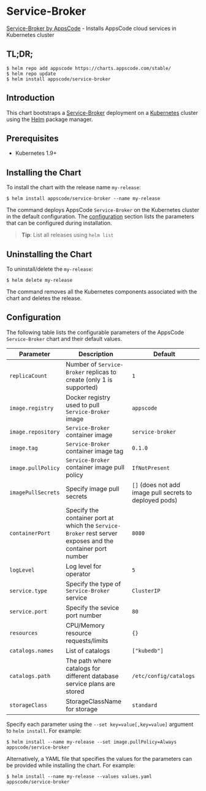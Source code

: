 # Service-Broker
[Service-Broker by AppsCode](https://github.com/appscode/service-broker) - Installs AppsCode cloud services in Kubernetes cluster

## TL;DR;

```console
$ helm repo add appscode https://charts.appscode.com/stable/
$ helm repo update
$ helm install appscode/service-broker
```

## Introduction

This chart bootstraps a [Service-Broker](https://github.com/appscode/service-broker) deployment on a [Kubernetes](http://kubernetes.io) cluster using the [Helm](https://helm.sh) package manager.

## Prerequisites

- Kubernetes 1.9+

## Installing the Chart
To install the chart with the release name `my-release`:

```console
$ helm install appscode/service-broker --name my-release
```

The command deploys AppsCode `Service-Broker` on the Kubernetes cluster in the default configuration. The [configuration](#configuration) section lists the parameters that can be configured during installation.

> **Tip**: List all releases using `helm list`

## Uninstalling the Chart

To uninstall/delete the `my-release`:

```console
$ helm delete my-release
```

The command removes all the Kubernetes components associated with the chart and deletes the release.

## Configuration

The following table lists the configurable parameters of the AppsCode `Service-Broker` chart and their default values.

| Parameter                           | Description                                                         | Default            |
| ----------------------------------- | ------------------------------------------------------------------- | ------------------ |
| `replicaCount`                      | Number of `Service-Broker` replicas to create (only 1 is supported) | `1`                |
| `image.registry`                    | Docker registry used to pull `Service-Broker` image                 | `appscode`         |
| `image.repository`                  | `Service-Broker` container image                                    | `service-broker`   |
| `image.tag`                         | `Service-Broker` container image tag                                | `0.1.0`            |
| `image.pullPolicy`                  | `Service-Broker` container image pull policy                        | `IfNotPresent`     |
| `imagePullSecrets`                  | Specify image pull secrets                                          | `[]` (does not add image pull secrets to deployed pods) |
| `containerPort`                     | Specify the container port at which the `Service-Broker` rest server exposes and the container port number | `8080`       |
| `logLevel`                          | Log level for operator                                              | `5`                |
| `service.type`                      | Specify the type of `Service-Broker` service                        | `ClusterIP`        |
| `service.port`                      | Specify the sevice port number                                      | `80`               |
| `resources`                         | CPU/Memory resource requests/limits                                 | `{}`               |
| `catalogs.names`                    | List of catalogs                                                    | `["kubedb"]`       | 
| `catalogs.path`                     | The path where catalogs for different database service plans are stored          | `/etc/config/catalogs`       | 
| `storageClass`                      | StorageClassName for storage                                        | `standard`         |

Specify each parameter using the `--set key=value[,key=value]` argument to `helm install`. For example:

```console
$ helm install --name my-release --set image.pullPolicy=Always appscode/service-broker
```

Alternatively, a YAML file that specifies the values for the parameters can be provided while
installing the chart. For example:

```console
$ helm install --name my-release --values values.yaml appscode/service-broker
```
